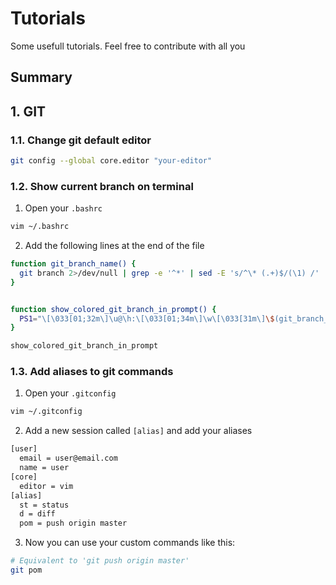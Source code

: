 # Tutorials
Some usefull tutorials. Feel free to contribute with all you

## Summary

## 1. GIT
### 1.1. Change git default editor
```bash
git config --global core.editor "your-editor" 
``` 

### 1.2. Show current branch on terminal

1. Open your `.bashrc`
```bash
vim ~/.bashrc 
``` 

2. Add the following lines at the end of the file
```bash
function git_branch_name() {
  git branch 2>/dev/null | grep -e '^*' | sed -E 's/^\* (.+)$/(\1) /'
}


function show_colored_git_branch_in_prompt() {
  PS1="\[\033[01;32m\]\u@\h:\[\033[01;34m\]\w\[\033[31m\]\$(git_branch_name)\[\033[m\]$ "
}

show_colored_git_branch_in_prompt 
``` 

### 1.3. Add aliases to git commands
1. Open your `.gitconfig` 
```bash
vim ~/.gitconfig 
``` 

2. Add a new session called `[alias]` and add your aliases

```bash
[user]
  email = user@email.com
  name = user
[core]
  editor = vim
[alias]
  st = status
  d = diff
  pom = push origin master
```

3. Now you can use your custom commands like this:
```bash
# Equivalent to 'git push origin master'
git pom
```
